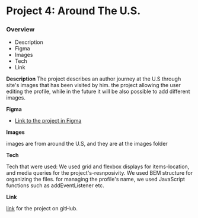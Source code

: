 # Project 4: Around The U.S.

### Overview

* Description
* Figma
* Images
* Tech
* Link 


**Description**
The project describes an author journey at the U.S through site's images that has been visited by him. the project allowing the user editing the profile, while in the future it will be also possible to add different images.

**Figma**

* [Link to the project in Figma](https://www.figma.com/file/SurN1jaeEQIhuZEDMhmWWf/Sprint-4-Around-The-U.S.-desktop-mobile?node-id=0%3A1)

**Images**

images are from around the U.S, and they are at the images folder

**Tech**

Tech that were used: We used grid and flexbox displays for items-location, and media queries for the project's-resnposivity. We used BEM structure for organizing the files.
for managing the profile's name, we used JavaScript functions such as addEventListener etc.

**Link**

[link](https://itamar-reiter.github.io/web_project_4/) for the project on gitHub.
